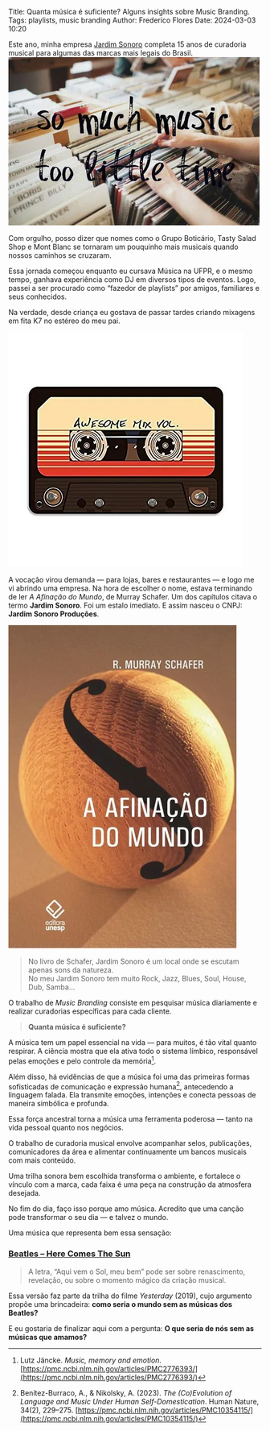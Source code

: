 Title: Quanta música é suficiente? Alguns insights sobre Music Branding.
Tags: playlists, music branding
Author: Frederico Flores
Date: 2024-03-03 10:20

Este ano, minha empresa [Jardim Sonoro](https://jardimsonoro.com) completa 15 anos de curadoria musical para algumas das marcas mais legais do Brasil.
![So Much Music Too Little Time](../img/somuch.webp)

Com orgulho, posso dizer que nomes como o Grupo Boticário, Tasty Salad Shop e Mont Blanc se tornaram um pouquinho mais musicais quando nossos caminhos se cruzaram.

Essa jornada começou enquanto eu cursava Música na UFPR, e o mesmo tempo, ganhava experiência como DJ em diversos tipos de eventos. Logo, passei a ser procurado como “fazedor de playlists” por amigos, familiares e seus conhecidos.  

Na verdade, desde criança eu gostava de passar tardes criando mixagens em fita K7 no estéreo do meu pai.

![K7 Tape](../img/k7.webp)

A vocação virou demanda — para lojas, bares e restaurantes — e logo me vi abrindo uma empresa. Na hora de escolher o nome, estava terminando de ler *A Afinação do Mundo*, de Murray Schafer. Um dos capítulos citava o termo **Jardim Sonoro**. Foi um estalo imediato. E assim nasceu o CNPJ: **Jardim Sonoro Produções**.

![Murray Schafer](../img/murray.webp)

> No livro de Schafer, Jardim Sonoro é um local onde se escutam apenas sons da natureza.  
> No meu Jardim Sonoro tem muito Rock, Jazz, Blues, Soul, House, Dub, Samba...



O trabalho de *Music Branding* consiste em pesquisar música diariamente e realizar curadorias específicas para cada cliente.

> **Quanta música é suficiente?**  

A música tem um papel essencial na vida — para muitos, é tão vital quanto respirar. A ciência mostra que ela ativa todo o sistema límbico, responsável pelas emoções e pelo controle da memória[^1].

Além disso, há evidências de que a música foi uma das primeiras formas sofisticadas de comunicação e expressão humana[^2], antecedendo a linguagem falada. Ela transmite emoções, intenções e conecta pessoas de maneira simbólica e profunda.  

Essa força ancestral torna a música uma ferramenta poderosa — tanto na vida pessoal quanto nos negócios.


O trabalho de curadoria musical envolve acompanhar selos, publicações, comunicadores da área e alimentar continuamente um bancos musicais com mais conteúdo.

Uma trilha sonora bem escolhida transforma o ambiente, e fortalece o vínculo com a marca, cada faixa é uma peça na construção da atmosfera desejada. 

No fim do dia, faço isso porque amo música. Acredito que uma canção pode transformar o seu dia — e talvez o mundo.


Uma música que representa bem essa sensação:

### [**Beatles – Here Comes The Sun**](https://www.youtube.com/watch?v=vfXtjcw9MFM)


> A letra, “Aqui vem o Sol, meu bem” pode ser sobre renascimento, revelação, ou sobre o momento mágico da criação musical.

Essa versão faz parte da trilha do filme *Yesterday* (2019), cujo argumento propõe uma brincadeira: **como seria o mundo sem as músicas dos Beatles?**

E eu gostaria de finalizar aqui com a pergunta:
**O que seria de nós sem as músicas que amamos?**


[^1]: Lutz Jäncke. *Music, memory and emotion.* [https://pmc.ncbi.nlm.nih.gov/articles/PMC2776393/](https://pmc.ncbi.nlm.nih.gov/articles/PMC2776393/)
[^2]: Benítez-Burraco, A., & Nikolsky, A. (2023). *The (Co)Evolution of Language and Music Under Human Self-Domestication*. Human Nature, 34(2), 229–275. [https://pmc.ncbi.nlm.nih.gov/articles/PMC10354115/](https://pmc.ncbi.nlm.nih.gov/articles/PMC10354115/)


